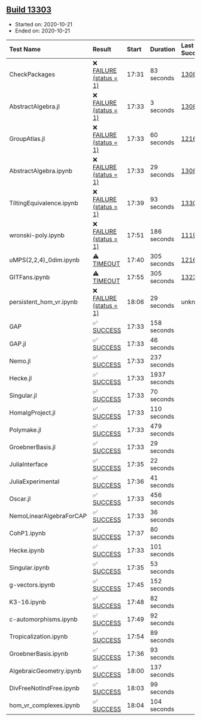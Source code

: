 ## [Build 13303](https://oscarci.mathematik.uni-kl.de/job/oscar/13303/)

* Started on: 2020-10-21
* Ended on: 2020-10-21

| Test Name    | Result | Start | Duration | Last Success | First Failure |
|:-------------|:-------|:------|:---------|:-------------|:--------------|
| CheckPackages | ❌ [FAILURE (status = 1)](https://oscarci.mathematik.uni-kl.de/job/oscar/13303/artifact/logs/build-13303/CheckPackages.log) | 17:31 | 83 seconds | [13085](https://oscarci.mathematik.uni-kl.de/job/oscar/13085/) | [13086](https://oscarci.mathematik.uni-kl.de/job/oscar/13086/) |
| AbstractAlgebra.jl | ❌ [FAILURE (status = 1)](https://oscarci.mathematik.uni-kl.de/job/oscar/13303/artifact/logs/build-13303/AbstractAlgebra.jl.log) | 17:33 | 3 seconds | [13085](https://oscarci.mathematik.uni-kl.de/job/oscar/13085/) | [13086](https://oscarci.mathematik.uni-kl.de/job/oscar/13086/) |
| GroupAtlas.jl | ❌ [FAILURE (status = 1)](https://oscarci.mathematik.uni-kl.de/job/oscar/13303/artifact/logs/build-13303/GroupAtlas.jl.log) | 17:33 | 60 seconds | [12167](https://oscarci.mathematik.uni-kl.de/job/oscar/12167/) | [12168](https://oscarci.mathematik.uni-kl.de/job/oscar/12168/) |
| AbstractAlgebra.ipynb | ❌ [FAILURE (status = 1)](https://oscarci.mathematik.uni-kl.de/job/oscar/13303/artifact/logs/build-13303/AbstractAlgebra.ipynb.log) | 17:33 | 29 seconds | [13085](https://oscarci.mathematik.uni-kl.de/job/oscar/13085/) | [13086](https://oscarci.mathematik.uni-kl.de/job/oscar/13086/) |
| TiltingEquivalence.ipynb | ❌ [FAILURE (status = 1)](https://oscarci.mathematik.uni-kl.de/job/oscar/13303/artifact/logs/build-13303/TiltingEquivalence.ipynb.log) | 17:39 | 93 seconds | [13301](https://oscarci.mathematik.uni-kl.de/job/oscar/13301/) | [13302](https://oscarci.mathematik.uni-kl.de/job/oscar/13302/) |
| wronski-poly.ipynb | ❌ [FAILURE (status = 1)](https://oscarci.mathematik.uni-kl.de/job/oscar/13303/artifact/logs/build-13303/wronski-poly.ipynb.log) | 17:51 | 186 seconds | [11192](https://oscarci.mathematik.uni-kl.de/job/oscar/11192/) | [11193](https://oscarci.mathematik.uni-kl.de/job/oscar/11193/) |
| uMPS(2,2,4)_0dim.ipynb | ⚠ [TIMEOUT](https://oscarci.mathematik.uni-kl.de/job/oscar/13303/artifact/logs/build-13303/uMPS-2-2-4-_0dim.ipynb.log) | 17:40 | 305 seconds | [12167](https://oscarci.mathematik.uni-kl.de/job/oscar/12167/) | [12168](https://oscarci.mathematik.uni-kl.de/job/oscar/12168/) |
| GITFans.ipynb | ⚠ [TIMEOUT](https://oscarci.mathematik.uni-kl.de/job/oscar/13303/artifact/logs/build-13303/GITFans.ipynb.log) | 17:55 | 305 seconds | [13234](https://oscarci.mathematik.uni-kl.de/job/oscar/13234/) | [13235](https://oscarci.mathematik.uni-kl.de/job/oscar/13235/) |
| persistent_hom_vr.ipynb | ❌ [FAILURE (status = 1)](https://oscarci.mathematik.uni-kl.de/job/oscar/13303/artifact/logs/build-13303/persistent_hom_vr.ipynb.log) | 18:06 | 29 seconds | unknown | unknown |
| GAP | ✅ [SUCCESS](https://oscarci.mathematik.uni-kl.de/job/oscar/13303/artifact/logs/build-13303/GAP.log) | 17:33 | 158 seconds |  |  |
| GAP.jl | ✅ [SUCCESS](https://oscarci.mathematik.uni-kl.de/job/oscar/13303/artifact/logs/build-13303/GAP.jl.log) | 17:33 | 46 seconds |  |  |
| Nemo.jl | ✅ [SUCCESS](https://oscarci.mathematik.uni-kl.de/job/oscar/13303/artifact/logs/build-13303/Nemo.jl.log) | 17:33 | 237 seconds |  |  |
| Hecke.jl | ✅ [SUCCESS](https://oscarci.mathematik.uni-kl.de/job/oscar/13303/artifact/logs/build-13303/Hecke.jl.log) | 17:33 | 1937 seconds |  |  |
| Singular.jl | ✅ [SUCCESS](https://oscarci.mathematik.uni-kl.de/job/oscar/13303/artifact/logs/build-13303/Singular.jl.log) | 17:33 | 70 seconds |  |  |
| HomalgProject.jl | ✅ [SUCCESS](https://oscarci.mathematik.uni-kl.de/job/oscar/13303/artifact/logs/build-13303/HomalgProject.jl.log) | 17:33 | 110 seconds |  |  |
| Polymake.jl | ✅ [SUCCESS](https://oscarci.mathematik.uni-kl.de/job/oscar/13303/artifact/logs/build-13303/Polymake.jl.log) | 17:33 | 479 seconds |  |  |
| GroebnerBasis.jl | ✅ [SUCCESS](https://oscarci.mathematik.uni-kl.de/job/oscar/13303/artifact/logs/build-13303/GroebnerBasis.jl.log) | 17:33 | 29 seconds |  |  |
| JuliaInterface | ✅ [SUCCESS](https://oscarci.mathematik.uni-kl.de/job/oscar/13303/artifact/logs/build-13303/JuliaInterface.log) | 17:35 | 22 seconds |  |  |
| JuliaExperimental | ✅ [SUCCESS](https://oscarci.mathematik.uni-kl.de/job/oscar/13303/artifact/logs/build-13303/JuliaExperimental.log) | 17:36 | 41 seconds |  |  |
| Oscar.jl | ✅ [SUCCESS](https://oscarci.mathematik.uni-kl.de/job/oscar/13303/artifact/logs/build-13303/Oscar.jl.log) | 17:33 | 456 seconds |  |  |
| NemoLinearAlgebraForCAP | ✅ [SUCCESS](https://oscarci.mathematik.uni-kl.de/job/oscar/13303/artifact/logs/build-13303/NemoLinearAlgebraForCAP.log) | 17:33 | 36 seconds |  |  |
| CohP1.ipynb | ✅ [SUCCESS](https://oscarci.mathematik.uni-kl.de/job/oscar/13303/artifact/logs/build-13303/CohP1.ipynb.log) | 17:37 | 80 seconds |  |  |
| Hecke.ipynb | ✅ [SUCCESS](https://oscarci.mathematik.uni-kl.de/job/oscar/13303/artifact/logs/build-13303/Hecke.ipynb.log) | 17:33 | 101 seconds |  |  |
| Singular.ipynb | ✅ [SUCCESS](https://oscarci.mathematik.uni-kl.de/job/oscar/13303/artifact/logs/build-13303/Singular.ipynb.log) | 17:35 | 53 seconds |  |  |
| g-vectors.ipynb | ✅ [SUCCESS](https://oscarci.mathematik.uni-kl.de/job/oscar/13303/artifact/logs/build-13303/g-vectors.ipynb.log) | 17:45 | 152 seconds |  |  |
| K3-16.ipynb | ✅ [SUCCESS](https://oscarci.mathematik.uni-kl.de/job/oscar/13303/artifact/logs/build-13303/K3-16.ipynb.log) | 17:48 | 82 seconds |  |  |
| c-automorphisms.ipynb | ✅ [SUCCESS](https://oscarci.mathematik.uni-kl.de/job/oscar/13303/artifact/logs/build-13303/c-automorphisms.ipynb.log) | 17:49 | 92 seconds |  |  |
| Tropicalization.ipynb | ✅ [SUCCESS](https://oscarci.mathematik.uni-kl.de/job/oscar/13303/artifact/logs/build-13303/Tropicalization.ipynb.log) | 17:54 | 89 seconds |  |  |
| GroebnerBasis.ipynb | ✅ [SUCCESS](https://oscarci.mathematik.uni-kl.de/job/oscar/13303/artifact/logs/build-13303/GroebnerBasis.ipynb.log) | 17:36 | 93 seconds |  |  |
| AlgebraicGeometry.ipynb | ✅ [SUCCESS](https://oscarci.mathematik.uni-kl.de/job/oscar/13303/artifact/logs/build-13303/AlgebraicGeometry.ipynb.log) | 18:00 | 137 seconds |  |  |
| DivFreeNotIndFree.ipynb | ✅ [SUCCESS](https://oscarci.mathematik.uni-kl.de/job/oscar/13303/artifact/logs/build-13303/DivFreeNotIndFree.ipynb.log) | 18:03 | 99 seconds |  |  |
| hom_vr_complexes.ipynb | ✅ [SUCCESS](https://oscarci.mathematik.uni-kl.de/job/oscar/13303/artifact/logs/build-13303/hom_vr_complexes.ipynb.log) | 18:04 | 104 seconds |  |  |
